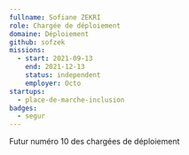 ```yaml
---
fullname: Sofiane ZEKRI
role: Chargée de déploiement 
domaine: Déploiement
github: sofzek
missions:
  - start: 2021-09-13
    end: 2021-12-13
    status: independent
    employer: Octo
startups:
  - place-de-marche-inclusion
badges:
  - segur
---
```


Futur numéro 10 des chargées de déploiement 
